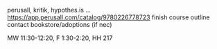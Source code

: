 
perusall, kritik, hypothes.is ...
https://app.perusall.com/catalog/9780226778723
finish course outline
contact bookstore/adoptions (if nec)

MW 11:30-12:20, F 1:30-2:20, HH 217 
